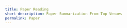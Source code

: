```yaml
---
title: Paper Reading
short-description: Paper Summarization From Top Venues
permalink: Paper
---
```


